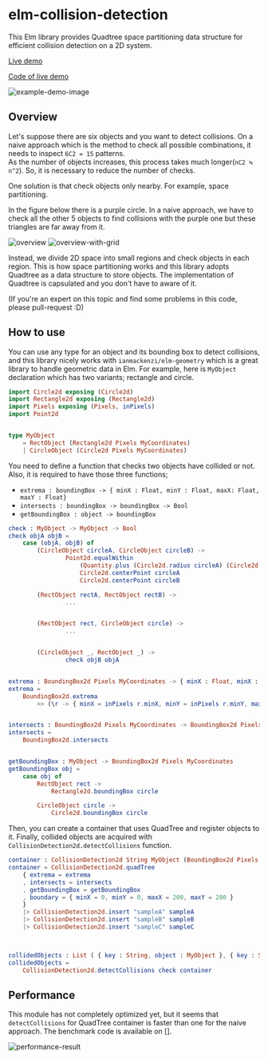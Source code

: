 # elm-collision-detection

This Elm library provides Quadtree space partitioning data structure for efficient collision detection on a 2D system.

[Live demo](https://yujota.github.io/elm-collision-detection/)

[Code of live demo](https://github.com/yujota/elm-collision-detection/examples/Example.elm)

![example-demo-image](https://github.com/yujota/elm-collision-detection/images/example-demo.gif)


## Overview

Let's suppose there are six objects and you want to detect collisions. 
On a naive approach which is the method to check all possible combinations, it needs to inspect `6C2 = 15` patterns.  
As the number of objects increases, this process takes much longer(`nC2 ≒ n^2`). 
So, it is necessary to reduce the number of checks.

One solution is that check objects only nearby.
For example, space partitioning.

In the figure below there is a purple circle. 
In a naive approach, we have to check all the other 5 objects to find collisions with the purple one
but these triangles are far away from it. 
 
![overview](https://github.com/yujota/elm-collision-detection/images/overview.png)
![overview-with-grid](https://github.com/yujota/elm-collision-detection/images/overview-with-grid.png)
 
Instead, we divide 2D space into small regions and check objects in each region.
This is how space partitioning works and this library adopts Quadtree as a data structure to store objects. 
The implementation of Quadtree is capsulated and you don't have to aware of it.

(If you're an expert on this topic and find some problems in this code, please pull-request :D)


## How to use

You can use any type for an object and its bounding box to detect collisions, 
and this library nicely works with `ianmackenzi/elm-geometry` which is a great library to handle geometric data in Elm. 
For example, here is `MyObject` declaration which has two variants; rectangle and circle.

```elm
import Circle2d exposing (Circle2d)
import Rectangle2d exposing (Rectangle2d)
import Pixels exposing (Pixels, inPixels)
import Point2d


type MyObject 
    = RectObject (Rectangle2d Pixels MyCoordinates)
    | CircleObject (Circle2d Pixels MyCoordinates)
```

You need to define a function that checks two objects have collided or not.
Also, it is required to have those three functions; 

 - `extrema : boundingBox -> { minX : Float, minY : Float, maxX: Float, maxY : Float}`
 - `intersects : boundingBox -> boundingBox -> Bool`
 - `getBoundingBox : object -> boundingBox`

```elm
check : MyObject -> MyObject -> Bool
check objA objB = 
    case (objA, objB) of
        (CircleObject circleA, CircleObject circleB) ->
                Point2d.equalWithin
                    (Quantity.plus (Circle2d.radius circleA) (Circle2d.radius circleB))
                    Circle2d.centerPoint circleA
                    Circle2d.centerPoint circleB

        (RectObject rectA, RectObject rectB) ->
                ...


        (RectObject rect, CircleObject circle) ->
                ...


        (CircleObject _, RectObject _) ->
                check objB objA


extrema : BoundingBox2d Pixels MyCoordinates -> { minX : Float, minX : Float, maxX : Float, maxY : Float }
extrema =
    BoundingBox2d.extrema
        >> (\r -> { minX = inPixels r.minX, minY = inPixels r.minY, maxX = inPixels r.maxX, maxY = inPixels r.maxY })


intersects : BoundingBox2d Pixels MyCoordinates -> BoundingBox2d Pixels MyCoordinates -> Bool
intersects = 
    BoundingBox2d.intersects


getBoundingBox : MyObject -> BoundingBox2d Pixels MyCoordinates
getBoundingBox obj = 
    case obj of
        RectObject rect ->
            Rectangle2d.boundingBox circle

        CircleObject circle ->
            Circle2d.boundingBox circle
```

Then,  you can create a container that uses QuadTree and register objects to it. 
Finally, collided objects are acquired with `CollisionDetection2d.detectCollisions` function.

```elm
container : CollisionDetection2d String MyObject (BoundingBox2d Pixels MyCoordinates)
container = CollisionDetection2d.quadTree 
    { extrema = extrema
    , intersects = intersects
    , getBoundingBox = getBoundingBox
    , boundary = { minX = 0, minY = 0, maxX = 200, maxY = 200 }
    }
    |> CollisionDetection2d.insert "sampleA" sampleA
    |> CollisionDetection2d.insert "sampleB" sampleB
    |> CollisionDetection2d.insert "sampleC" sampleC



collidedObjects : List ( { key : String, object : MyObject }, { key : String, object : MyObject } )
collidedObjects =
    CollisionDetection2d.detectCollisions check container
```

## Performance

This module has not completely optimized yet, 
but it seems that `detectCollisions` for QuadTree container is faster than one for the naive approach. 
The benchmark code is available on [].

![performance-result](https://github.com/yujota/elm-collision-detection/images/performance-result.png)
